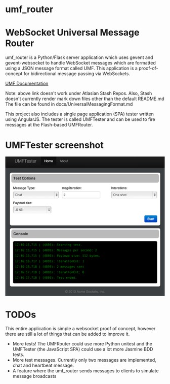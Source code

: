 # umf_router

# WebSocket Universal Message Router
umf_router is a Python/Flask server application which uses gevent and gevent-websocket to handle WebSocket messages which are formatted using a JSON message format called UMF.
This application is a proof-of-concept for bidirectional message passing via WebSockets.

[UMF Documentation](./docs/UniversalMessagingFormat.md)

Note: above link doesn't work under Atlasian Stash Repos. Also, Stash doesn't currently render mark down files other than the default README.md
The file can be found in docs/UniversalMessagingFormat.md

This project also includes a single page application (SPA) tester written using AngularJS. The tester is called UMFTester and can be used to fire messages at the Flash-based UMFRouter.

# UMFTester screenshot
![UMFTester screenshot](UMFTester.png "UMFTester screenshot")

# TODOs
This entire application is simple a websocket proof of concept, however there are still a lot of things that can be added to improve it.

* More tests! The UMFRouter could use more Python unitest and the UMFTester (the JavaScript SPA) could use a lot more Jasmine BDD tests.
* More test messages. Currently only two messages are implemented, chat and heartbeat message.
* A feature where the umf_router sends messages to clients to simulate message broadcasts





